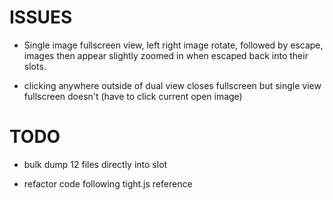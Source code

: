 # ISSUES
- Single image fullscreen view, left right image rotate, followed by escape, images then appear slightly zoomed in when escaped back into their slots.

- clicking anywhere outside of dual view closes fullscreen but single view fullscreen doesn't (have to click current open image)

# TODO

- bulk dump 12 files directly into slot

- refactor code following tight.js reference










